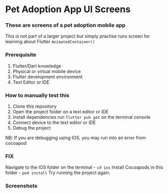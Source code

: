 # Pet Adoption App UI Screens

### These are screens of a pet adoption mobile app

This is not part of a larger project but simply practise runs screen for learning about Flutter `AnimatedContainer()`

### Prerequisite

1. Flutter/Dart knowledge
2. Physical or virtual mobile device
3. Flutter development environment
4. Text Editor or IDE

### How to manually test this

1. Clone this repository
2. Open the project folder on a text editor or IDE
3. Install dependencies run `flutter pub get` on the terminal console
4. Connect device to the text editor or IDE
5. Debug the project

NB: If you are debugging using IOS, you may run into an error from cocoapod
### FIX

Navigate to the IOS folder on the terminal - `cd ios`
Install Cocoapods in this folder - `pod install`
Try running the project again.

### Screenshots